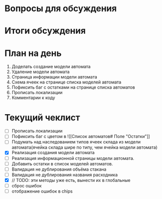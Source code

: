 # Вопросы для обсуждения
# Итоги обсуждения

# План на день
1. Доделать создание модели автомата
2. Удаление модели автомата
3. Страница информации модели автомата
4. Схема ячеек на странице списка моделей автомата
5. Пофиксить баг с остатками на странице списка автоматов
6. Прописать локализации
7. Комментарии к коду
# Текущий чеклист 
- [ ] Прописать локализации
- [ ] Пофиксить баг с цветом в ![[Список автоматов# Поле "Остатки"]]
 - [ ] Подумать над наследованием типов ячеек склада из модели автомата(ячейка склада шире по типу, чем ячейка модели автомата)
- [x] Реализация создания модели автомата
- [ ] Реализация информационной страницы модели автомата. 
- [ ] Добавить остатки в список моделей автоматов.
- [ ] Валидация не дублирования объёма стакана
- [ ] Валидация не дублирования названия расходника
- [x] // TODO: эти методы уже есть, вынести их в глобальные
- [ ] сброс ошибок
- [ ] отображение ошибок в chips